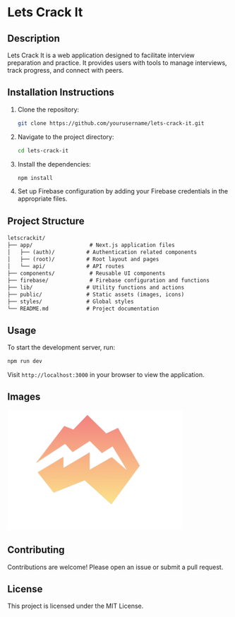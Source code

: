# Lets Crack It

## Description
Lets Crack It is a web application designed to facilitate interview preparation and practice. It provides users with tools to manage interviews, track progress, and connect with peers.

## Installation Instructions
1. Clone the repository:
   ```bash
   git clone https://github.com/yourusername/lets-crack-it.git
   ```
2. Navigate to the project directory:
   ```bash
   cd lets-crack-it
   ```
3. Install the dependencies:
   ```bash
   npm install
   ```
4. Set up Firebase configuration by adding your Firebase credentials in the appropriate files.

## Project Structure
```
letscrackit/
├── app/                  # Next.js application files
│   ├── (auth)/          # Authentication related components
│   ├── (root)/          # Root layout and pages
│   └── api/             # API routes
├── components/           # Reusable UI components
├── firebase/             # Firebase configuration and functions
├── lib/                 # Utility functions and actions
├── public/              # Static assets (images, icons)
├── styles/              # Global styles
└── README.md            # Project documentation
```

## Usage
To start the development server, run:
```bash
npm run dev
```
Visit `http://localhost:3000` in your browser to view the application.

## Images
![Lets Crack It](public/LetsCrackIt.png)

## Contributing
Contributions are welcome! Please open an issue or submit a pull request.

## License
This project is licensed under the MIT License.
